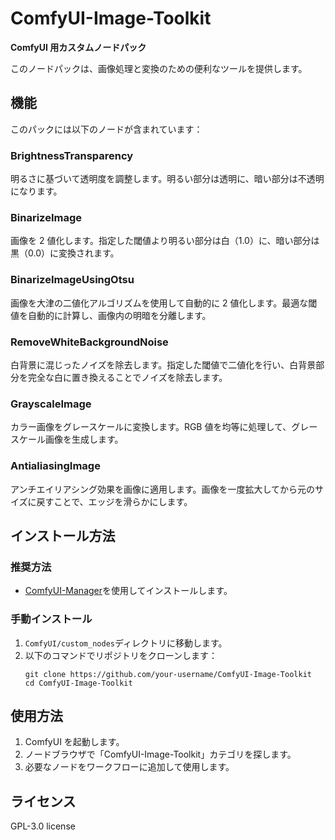 # ComfyUI-Image-Toolkit

**ComfyUI 用カスタムノードパック**

このノードパックは、画像処理と変換のための便利なツールを提供します。

## 機能

このパックには以下のノードが含まれています：

### BrightnessTransparency

明るさに基づいて透明度を調整します。明るい部分は透明に、暗い部分は不透明になります。

### BinarizeImage

画像を 2 値化します。指定した閾値より明るい部分は白（1.0）に、暗い部分は黒（0.0）に変換されます。

### BinarizeImageUsingOtsu

画像を大津の二値化アルゴリズムを使用して自動的に 2 値化します。最適な閾値を自動的に計算し、画像内の明暗を分離します。

### RemoveWhiteBackgroundNoise

白背景に混じったノイズを除去します。指定した閾値で二値化を行い、白背景部分を完全な白に置き換えることでノイズを除去します。

### GrayscaleImage

カラー画像をグレースケールに変換します。RGB 値を均等に処理して、グレースケール画像を生成します。

### AntialiasingImage

アンチエイリアシング効果を画像に適用します。画像を一度拡大してから元のサイズに戻すことで、エッジを滑らかにします。

## インストール方法

### 推奨方法

- [ComfyUI-Manager](https://github.com/ltdrdata/ComfyUI-Manager)を使用してインストールします。

### 手動インストール

1. `ComfyUI/custom_nodes`ディレクトリに移動します。
2. 以下のコマンドでリポジトリをクローンします：
   ```
   git clone https://github.com/your-username/ComfyUI-Image-Toolkit
   cd ComfyUI-Image-Toolkit
   ```

## 使用方法

1. ComfyUI を起動します。
2. ノードブラウザで「ComfyUI-Image-Toolkit」カテゴリを探します。
3. 必要なノードをワークフローに追加して使用します。

## ライセンス

GPL-3.0 license
